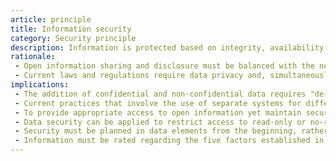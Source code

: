 ```yaml
---
article: principle
title: Information security
category: Security principle
description: Information is protected based on integrity, availability, confidentiality, incontestability, and authenticity. Every piece of information is submitted to a security assessment based on those five factors. Security traceability includes proper inception and application of the auditing system and monitoring tools.
rationale: 
 - Open information sharing and disclosure must be balanced with the need to restrict the availability of confidential, proprietary, and sensitive information.
 - Current laws and regulations require data privacy and, simultaneously, allow free and unrestricted access. Temporary information (ongoing projects for which disclosure is still not authorized) must be protected to prevent unjustified speculation, misinterpretations, and improper use.
implications:
 - The addition of confidential and non-confidential data requires "de-confidentiality" analyses and procedures to maintain proper control. Data proprietors and functional users must determine whether the addition increases the level of confidentiality. Adequate policies and procedures to handle such revision must be implemented, including for the "de-confidentiality" process.
 - Current practices that involve the use of separate systems for different confidentiality levels must be reconsidered. Is there a software solution to separate confidential and non-confidential data? It is more expensive to manage non-confidential data in a confidential system. Currently, the only way to combine both is to place non-confidential data in the confidential system, where it remains.
 - To provide appropriate access to open information yet maintain security, the security restrictions must be identified and implemented at the data level, not at the application level.
 - Data security can be applied to restrict access to read-only or no-reading statuses. Sensitivity labels must be established for access to temporary, decisive, confidential, sensitive, or proprietary information.
 - Security must be planned in data elements from the beginning, rather than added later. Systems, data, and technologies must be protected against unauthorized access and handling. The source of information must be protected against unauthorized or accidental modifications, fraud, catastrophes, or disclosure.
 - Information must be rated regarding the five factors established in this principle. It is essential to quantify the financial impact of violating each one for more critical information.
---
```

